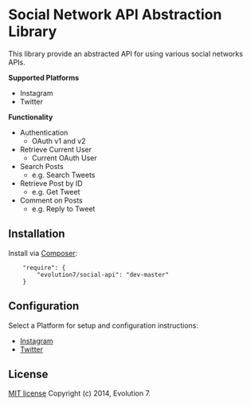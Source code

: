 # Social Network API Abstraction Library

This library provide an abstracted API for using various social networks APIs.

**Supported Platforms**

* Instagram
* Twitter

**Functionality**

* Authentication
    * OAuth v1 and v2
* Retrieve Current User
    * Current OAuth User
* Search Posts
    * e.g. Search Tweets
* Retrieve Post by ID
    * e.g. Get Tweet
* Comment on Posts
    * e.g. Reply to Tweet

## Installation

Install via [Composer](https://getcomposer.org/):
```
    "require": {
        "evolution7/social-api": "dev-master"
    }
```

## Configuration

Select a Platform for setup and configuration instructions:

* [Instagram](Evolution7/SocialApi/Resources/doc/Instagram.md)
* [Twitter](Evolution7/SocialApi/Resources/doc/Twitter.md)

## License

[MIT license](https://github.com/evolution7/generator-symfony/blob/master/LICENSE)
Copyright (c) 2014, Evolution 7.
